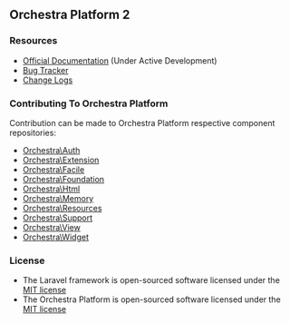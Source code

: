 ## Orchestra Platform 2

### Resources

* [Official Documentation](http://docs.orchestraplatform.com) (Under Active Development)
* [Bug Tracker](https://github.com/orchestral/platform/issues)
* [Change Logs](https://github.com/orchestral/platform/wiki/Change-Logs)

### Contributing To Orchestra Platform

Contribution can be made to Orchestra Platform respective component repositories:

* [Orchestra\Auth](https://github.com/orchestral/auth)
* [Orchestra\Extension](https://github.com/orchestral/extension)
* [Orchestra\Facile](https://github.com/orchestral/facile)
* [Orchestra\Foundation](https://github.com/orchestral/foundation)
* [Orchestra\Html](https://github.com/orchestral/html)
* [Orchestra\Memory](https://github.com/orchestral/memory)
* [Orchestra\Resources](https://github.com/orchestral/resources)
* [Orchestra\Support](https://github.com/orchestral/support)
* [Orchestra\View](https://github.com/orchestral/view)
* [Orchestra\Widget](https://github.com/orchestral/widget)

### License

* The Laravel framework is open-sourced software licensed under the [MIT license](http://opensource.org/licenses/MIT)
* The Orchestra Platform is open-sourced software licensed under the [MIT license](http://opensource.org/licenses/MIT)
